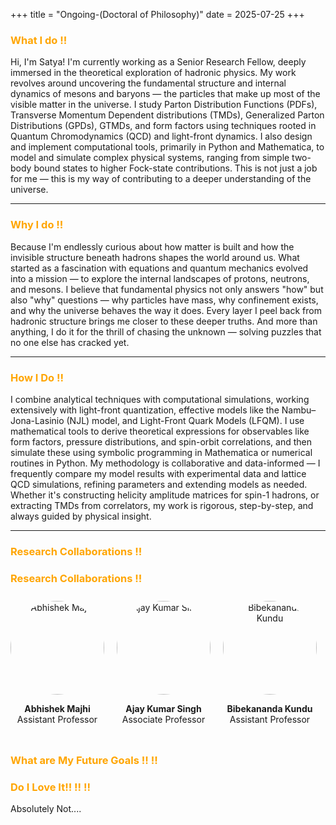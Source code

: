 +++
title = "Ongoing-(Doctoral of Philosophy)"
date = 2025-07-25
+++

### <span style="color: orange;">What I do !!</span>

Hi, I'm Satya! I'm currently working as a Senior Research Fellow, deeply immersed in the theoretical exploration of hadronic physics. My work revolves around uncovering the fundamental structure and internal dynamics of mesons and baryons — the particles that make up most of the visible matter in the universe. I study Parton Distribution Functions (PDFs), Transverse Momentum Dependent distributions (TMDs), Generalized Parton Distributions (GPDs), GTMDs, and form factors using techniques rooted in Quantum Chromodynamics (QCD) and light-front dynamics.
I also design and implement computational tools, primarily in Python and Mathematica, to model and simulate complex physical systems, ranging from simple two-body bound states to higher Fock-state contributions. This is not just a job for me — this is my way of contributing to a deeper understanding of the universe. 

---

### <span style="color: orange;">Why I do !!</span>

Because I'm endlessly curious about how matter is built and how the invisible structure beneath hadrons shapes the world around us. What started as a fascination with equations and quantum mechanics evolved into a mission — to explore the internal landscapes of protons, neutrons, and mesons.
I believe that fundamental physics not only answers "how" but also "why" questions — why particles have mass, why confinement exists, and why the universe behaves the way it does. Every layer I peel back from hadronic structure brings me closer to these deeper truths.
And more than anything, I do it for the thrill of chasing the unknown — solving puzzles that no one else has cracked yet.

---


### <span style="color: orange;">How I Do !!</span>

I combine analytical techniques with computational simulations, working extensively with light-front quantization, effective models like the Nambu–Jona-Lasinio (NJL) model, and Light-Front Quark Models (LFQM). I use mathematical tools to derive theoretical expressions for observables like form factors, pressure distributions, and spin-orbit correlations, and then simulate these using symbolic programming in Mathematica or numerical routines in Python.
My methodology is collaborative and data-informed — I frequently compare my model results with experimental data and lattice QCD simulations, refining parameters and extending models as needed.
Whether it's constructing helicity amplitude matrices for spin-1 hadrons, or extracting TMDs from correlators, my work is rigorous, step-by-step, and always guided by physical insight.

---


### <span style="color: orange;">Research Collaborations !!</span>

<h3><span style="color: orange;">Research Collaborations !!</span></h3>

<div style="display: flex; overflow-x: auto; gap: 20px; padding: 10px 0;">
  
  <!-- Collaborator 1 -->
  <div style="flex: 0 0 auto; text-align: center;">
    <img src="images/abhishek_majhi.jpg" alt="Abhishek Majhi" style="width: 150px; height: 150px; border-radius: 50%; object-fit: cover;">
    <p><strong>Abhishek Majhi</strong><br>Assistant Professor</p>
  </div>

  <!-- Collaborator 2 -->
  <div style="flex: 0 0 auto; text-align: center;">
    <img src="images/ajay_kumar_singh.jpg" alt="Ajay Kumar Singh" style="width: 150px; height: 150px; border-radius: 50%; object-fit: cover;">
    <p><strong>Ajay Kumar Singh</strong><br>Associate Professor</p>
  </div>

  <!-- Collaborator 3 -->
  <div style="flex: 0 0 auto; text-align: center;">
    <img src="images/bibekananda_kundu.jpg" alt="Bibekananda Kundu" style="width: 150px; height: 150px; border-radius: 50%; object-fit: cover;">
    <p><strong>Bibekananda Kundu</strong><br>Assistant Professor</p>
  </div>

  <!-- Collaborator 4 -->
  <div style="flex: 0 0 auto; text-align: center;">
    <img src="images/hira_lal_yadav.jpg" alt="Hira Lal Yadav" style="width: 150px; height: 150px; border-radius: 50%; object-fit: cover;">
    <p><strong>Hira Lal Yadav</strong><br>Professor</p>
  </div>

  <!-- Collaborator 5 -->
  <div style="flex: 0 0 auto; text-align: center;">
    <img src="images/neha_agnihotri.jpg" alt="Neha Agnihotri" style="width: 150px; height: 150px; border-radius: 50%; object-fit: cover;">
    <p><strong>Neha Agnihotri</strong><br>Assistant Professor</p>
  </div>

  <!-- Collaborator 6 -->
  <div style="flex: 0 0 auto; text-align: center;">
    <img src="images/rajeev_ranjan.jpg" alt="Rajeev Ranjan" style="width: 150px; height: 150px; border-radius: 50%; object-fit: cover;">
    <p><strong>Rajeev Ranjan</strong><br>Associate Professor</p>
  </div>

  <!-- Collaborator 7 -->
  <div style="flex: 0 0 auto; text-align: center;">
    <img src="images/uday_kumar.jpg" alt="Uday Kumar" style="width: 150px; height: 150px; border-radius: 50%; object-fit: cover;">
    <p><strong>Uday Kumar</strong><br>Assistant Professor</p>
  </div>

  <!-- Collaborator 8 -->
  <div style="flex: 0 0 auto; text-align: center;">
    <img src="images/ujjwal_laha.jpg" alt="Ujjwal Laha" style="width: 150px; height: 150px; border-radius: 50%; object-fit: cover;">
    <p><strong>Ujjwal Laha</strong><br>Professor</p>
  </div>

</div>



### <span style="color: orange;">What are My Future Goals !! !!</span>



### <span style="color: orange;">Do I Love It!! !! !!</span>

Absolutely Not....